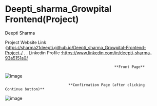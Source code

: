 # Deepti_sharma_Growpital Frontend(Project)

Deepti Sharma

Project Website Link :https://sharma21deepti.github.io/Deepti_sharma_Growpital-Frontend-Project-/
.
.
Linkedin Profile :https://www.linkedin.com/in/deepti-sharma-93a5151a0/


                                                      **Front Page**
                                                      
![image](https://user-images.githubusercontent.com/91265103/192564694-f2b6a13a-bfc2-4ea8-a603-d5a03ad33a41.png)


                                 **Confirmation Page (after clicking Continue button)**
                                 
![image](https://user-images.githubusercontent.com/91265103/192564424-06c3f4f6-55e1-48dc-814f-a8298c013389.png)
